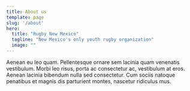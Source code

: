 ```yaml
---
title: About us
template: page
slug: '/about'
hero:
  title: "Rugby New Mexico"
  tagline: "New Mexico's only youth rugby organization"
  image: ""
---
```

Aenean eu leo quam. Pellentesque ornare sem lacinia quam venenatis vestibulum. Morbi leo risus, porta ac consectetur ac, vestibulum at eros. Aenean lacinia bibendum nulla sed consectetur. Cum sociis natoque penatibus et magnis dis parturient montes, nascetur ridiculus mus.
